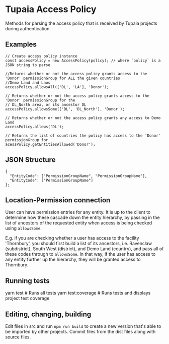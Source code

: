 # Tupaia Access Policy

Methods for parsing the access policy that is received by Tupaia projects during authentication.

## Examples

```
// Create access policy instance
const accessPolicy = new AccessPolicy(policy); // where `policy` is a JSON string to parse

//Returns whether or not the access policy grants access to the 'Donor' permissionGroup for ALL the given countries 
//Demo Land and Laos
accessPolicy.allowsAll(['DL', 'LA'], 'Donor');

// Returns whether or not the access policy grants access to the 'Donor' permissionGroup for the
// DL_North area, or its ancestor DL
accessPolicy.allowsSome(['DL', 'DL_North'], 'Donor');

// Returns whether or not the access policy grants any access to Demo Land
accessPolicy.allows('DL');

// Returns the list of countries the policy has access to the 'Donor' permissionGroup for
acessPolicy.getEntitiesAllowed('Donor');
```

## JSON Structure

```
{
  "EntityCode": ["PermissionGroupName", "PermissionGroupName"],
  "EntityCode": ["PermissionGroupName"]
};
```

## Location-Permission connection

User can have permission entries for any entity. It is up to the client to determine how these cascade
down the entity hierarchy, by passing in the list of ancestors of the requested entity when access is
being checked using `allowsSome`.

E.g. if you are checking whether a user has access to the facility 'Thornbury', you should first
build a list of its ancestors, i.e. Ravenclaw (subdistrict), South West (district), and Demo Land
(country), and pass all of these codes through to `allowsSome`. In that way, if the user has access
to any entity further up the hierarchy, they will be granted access to Thornbury.

## Running tests

yarn test               # Runs all tests
yarn test:coverage      # Runs tests and displays project test coverage
 	 
## Editing, changing, building

Edit files in src and run `npm run build` to create a new version that's able to be imported by other
projects. Commit files from the dist files along with source files.
